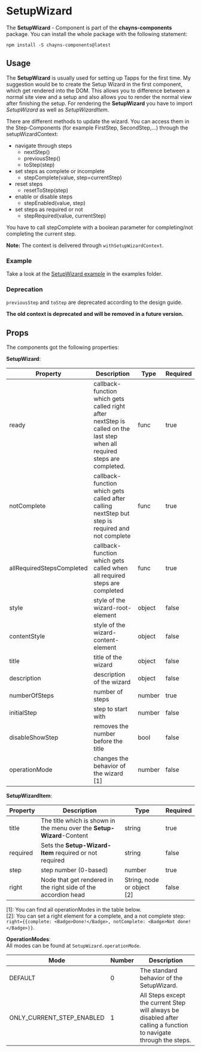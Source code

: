 # SetupWizard

The **SetupWizard** - Component is part of the **chayns-components** package.
You can install the whole package with the following statement:

    npm install -S chayns-components@latest

## Usage

The **SetupWizard** is usually used for setting up Tapps for the first time. My
suggestion would be to create the Setup Wizard in the first component, which get
rendered into the DOM. This allows you to difference between a normal site view
and a setup and also allows you to render the normal view after finishing the
setup. For rendering the **SetupWizard** you have to import _SetupWizard_ as
well as _SetupWizardItem_.

There are different methods to update the wizard. You can access them in the
Step-Components (for example FirstStep, SecondStep,...) through the
setupWizardContext:

-   navigate through steps
    -   nextStep()
    -   previousStep()
    -   toStep(step)
-   set steps as complete or incomplete
    -   stepComplete(value, step=currentStep)
-   reset steps
    -   resetToStep(step)
-   enable or disable steps
    -   stepEnabled(value, step)
-   set steps as required or not
    -   stepRequired(value, currentStep)

You have to call stepComplete with a boolean parameter for completing/not
completing the current step.

**Note:** The context is delivered through `withSetupWizardContext`.

### Example

Take a look at the
[SetupWizard example](https://github.com/TobitSoftware/chayns-components/tree/master/examples/react-chayns-setupwizard)
in the examples folder.

### Deprecation

`previousStep` and `toStep` are deprecated according to the design guide.

**The old context is deprecated and will be removed in a future version.**

## Props

The components got the following properties:

**SetupWizard**:

| Property                  | Description                                                                                                                | Type   | Required |
| ------------------------- | -------------------------------------------------------------------------------------------------------------------------- | ------ | -------- |
| ready                     | callback-function which gets called right after nextStep is called on the last step when all required steps are completed. | func   | true     |
| notComplete               | callback-function which gets called after calling nextStep but step is required and not complete                           | func   | true     |
| allRequiredStepsCompleted | callback-function which gets called when all required steps are completed                                                  | func   | true     |
| style                     | style of the wizard-root-element                                                                                           | object | false    |
| contentStyle              | style of the wizard-content-element                                                                                        | object | false    |
| title                     | title of the wizard                                                                                                        | object | false    |
| description               | description of the wizard                                                                                                  | object | false    |
| numberOfSteps             | number of steps                                                                                                            | number | true     |
| initialStep               | step to start with                                                                                                         | number | false    |
| disableShowStep           | removes the number before the title                                                                                        | bool   | false    |
| operationMode             | changes the behavior of the wizard [1]                                                                                     | number | false    |

**SetupWizardItem**:

| Property | Description                                                            | Type                       | Required |
| -------- | ---------------------------------------------------------------------- | -------------------------- | -------- |
| title    | The title which is shown in the menu over the **Setup-Wizard**-Content | string                     | true     |
| required | Sets the **Setup-Wizard-Item** required or not required                | string                     | false    |
| step     | step number (0-based)                                                  | number                     | true     |
| right    | Node that get rendered in the right side of the accordion head         | String, node or object [2] | false    |

[1]: You can find all operationModes in the table below.  
[2]: You can set a right element for a complete, and a not complete step:
`right={{complete: <Badge>Done!</Badge>, notComplete: <Badge>Not done!</Badge>}}`.

**OperationModes**:  
All modes can be found at `SetupWizard.operationMode`.

| Mode                      | Number | Description                                                                                                       |
| ------------------------- | ------ | ----------------------------------------------------------------------------------------------------------------- |
| DEFAULT                   | 0      | The standard behavior of the SetupWizard.                                                                         |
| ONLY_CURRENT_STEP_ENABLED | 1      | All Steps except the current Step will always be disabled after calling a function to navigate through the steps. |
